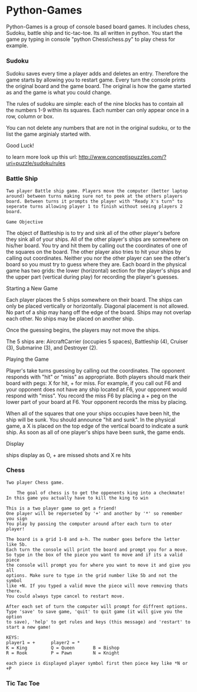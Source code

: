 # Python-Games
  Python-Games is a group of console based board games. It includes chess, Sudoku, battle ship and tic-tac-toe. Its all written in python. You start the game py typing in console "python Chess\chess.py" to play chess for example.
  
### Sudoku
Sudoku saves every time a player adds and deletes an entry. Therefore the game starts by allowing you to restart game.
Every turn the console prints the original board and the game board. The original is how the game started as and the game is what
you could change.

The rules of sudoku are simple: each of the nine blocks has to
        contain all the numbers 1-9 within its squares.
        Each number can only appear once in a row, column or box.

You can not delete any numbers that are not in the original sudoku,
        or to the list the game arginialy started with.

Good Luck!

to learn more look up this url:
     http://www.conceptispuzzles.com/?uri=puzzle/sudoku/rules
     
### Battle Ship
    Two player Battle ship game. Players move the computer (better laptop around) between turns making sure not to peek at the others players board. Between turns it prompts the player with "Ready X's turn" to seperate turns allowing player 1 to finish without seeing players 2 board.
    
    Game Objective

The object of Battleship is to try and sink all of the other player's before
they sink all of your ships. All of the other player's ships are somewhere on
his/her board.  You try and hit them by calling out the coordinates of one of
the squares on the board.  The other player also tries to hit your ships by
calling out coordinates.  Neither you nor the other player can see the other's
board so you must try to guess where they are.  Each board in the physical game
has two grids:  the lower (horizontal) section for the player's ships and the
upper part (vertical during play) for recording the player's guesses.

Starting a New Game

Each player places the 5 ships somewhere on their board.  The ships can only
be placed vertically or horizontally. Diagonal placement is not allowed.
No part of a ship may hang off the edge of the board.  Ships may not overlap
each other.  No ships may be placed on another ship.

Once the guessing begins, the players may not move the ships.

The 5 ships are:  AircraftCarrier (occupies 5 spaces), Battleship (4),
Cruiser (3), Submarine (3), and Destroyer (2).  

Playing the Game

Player's take turns guessing by calling out the coordinates. The opponent
responds with "hit" or "miss" as appropriate.  Both players should mark their
board with pegs:  X for hit, + for miss. For example, if you call out F6
and your opponent does not have any ship located at F6, your opponent would
respond with "miss".  You record the miss F6 by placing a + peg on the
lower part of your board at F6.  Your opponent records the miss by placing.

When all of the squares that one your ships occupies have been hit, the ship
will be sunk.   You should announce "hit and sunk".  In the physical game,
a X is placed on the top edge of the vertical board to indicate a sunk ship. 
As soon as all of one player's ships have been sunk, the game ends.

Display

ships display as O, + are missed shots and X re hits
    


### Chess
    Two player Chess game. 
    
        The goal of chess is to get the oppenents king into a checkmate!
    In this game you actually have to kill the king to win

    This is a two player game so get a friend!
    One player will be reperseted by '+' and another by '*' so remember you sign
    You play by passing the computer around after each turn to oter player!

    The board is a grid 1-8 and a-h. The number goes before the letter like 5b.
    Each turn the console will print the board and prompt you for a move.
    So type in the box of the piece you want to move and if its a valid piece
    the console will prompt you for where you want to move it and give you all
    options. Make sure to type in the grid number like 5b and not the symbol
    like +N. If you typed a valid move the piece will move removing thats there.
    You could always type cancel to restart move.

    After each set of turn the computer will prompt for diffrent options.
    Type 'save' to save game, 'quit' to quit game (it will give you the option
    to save), 'help' to get rules and keys (this message) and 'restart' to
    start a new game!

    KEYS:
    player1 = +      player2 = *
    K = King         Q = Queen       B = Bishop
    R = Rook         P = Pawn        N = Knight

    each piece is displayed player symbol first then piece key like *N or +P
    
### Tic Tac Toe


